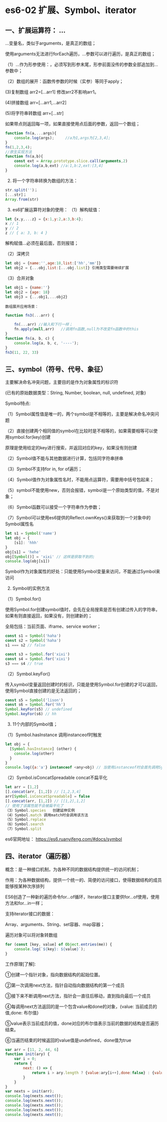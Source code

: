 # es6-02 扩展、Symbol、iterator
## 一、扩展运算符： ...

...变量名，类似于arguments，是真正的数组；

使用arguments无法进行forEach遍历，...参数可以进行遍历，是真正的数组；

（1）...作为形参使用：，必须写到形参末尾，形参前面没传的参数全部追加到...参数中；

（2）数组的展开：函数传参数的时候（实参）等同于apply；

(3)复制数组   arr2=[...arr1]  修改arr2不影响arr1。

(4)拼接数组   arr=[...arr1,...arr2]

(5)将字符串转数组  arr=[...str]

如果带点则返回每一项，如果直接使用点后面的参数，返回一个数组；
```js
function fn(a,...args){
    console.log(args);     //a为1,args为[2,3,4];
}
fn(1,2,3,4);
//原生实现方法
function fn(a,b){
    const ext = Array.prototype.slice.call(arguments,2)
    console.log(a,b,ext) //a:1,b:2,ext:[3,4]
}
```

2. 将一个字符串转换为数组的方法：
```js
str.split('')；
[...str]；
Array.from(str)
```

3. es6扩展运算符对象的使用：
（1）解构赋值：
```js
let {x,y,...z} = {x:1,y:2,a:3,b:4};
x // 1
y // 2
z // { a: 3, b: 4 }
```
解构赋值...必须在最后面，否则报错；

（2）深拷贝
```js
let obj = {name:'',age:18,list:['hh','mm']}
let obj2 = {...obj,list:[...obj.list]} 引用类型需要继续扩展
```

（3）合并对象
```js
let obj1 = {name:''}
let obj2 = {age: 18}
let obj3 = {...obj1,...obj2}
```


    数组展开应用场景：
```js
function fn3(...arr) {

    fn(...arr) //输入和下行一样；
    fn.apply(null,arr)   //调用fn函数,null为不改变fn函数中的this
}
function fn(a, b, c) {
    console.log(a, b, c, '----');
}
fn3(11, 22, 33)
```


## 三、symbol（符号、代号、象征）

主要解决命名冲突问题，主要目的是作为对象属性的标识符

(已有的原始数据类型：String, Number, boolean, null, undefined, 对象)

Symbol特点:

（1）Symbol属性值是唯一的，两个symbol是不相等的，主要是解决命名冲突问题

（2）直接创建两个相同值的symbol在比较时是不相等的，如果需要相等可以使用symbol.for(key)创建

原理是使用给定的key进行搜索，并返回对应的key，如果没有则创建

（2）Symbol值不能与其他数据进行计算，包括同字符串拼串

（3）Symbol不支持for in, for of遍历；

（4）Symbol值作为对象属性名时，不能用点运算符，需要用中括号包起来；

（5）symbol不能使用new，否则会报错，symbol是一个原始类型的值，不是对象；

（6）Symbol函数可以接受一个字符串作为参数；

（7）Symbol可以使用es6提供的Reflect.ownKeys()来获取到一个对象中的Symbol属性名
```js
let s1 = Symbol('name')
let obj = {
    [s1]: 'hhh'
}
obj[s1] = 'hehe'
obj[Symbol()] = 'xixi' // 这样是获取不到的;
console.log(obj[s1])
```


Symbol作为对象属性的好处：只能使用Symbol变量来访问，不能通过Symbol来访问



2. Symbol的实例方法

（1）Symbol.for()

使用Symbol.for创建symbol值时，会先在全局搜索是否有创建过传入的字符串，如果有则直接返回，如果没有，则创建新的；

全局包括：当前页面、iframe、service worker；
```js
const s1 = Symbol('haha')
const s2 = Symbol('haha')
s1 === s2 // false

const s3 = Symbol.for('xixi')
const s4 = Symbol.for('xixi')
s3 === s4 // true
```

（2）Symbol.keyFor()

传入symbol变量返回创建时的标识，只能是使用Symbol.for创建的才可以返回，使用Symbol直接创建的是无法返回的；
```js
const s5 = Symbol('lison')
const s6 = Symbol.for('hh')
Symbol.keyFor(s5) // undefined
Symbol.keyFor(s6) // hh
```

3. 11个内部的Symbol值；

（1）Symbol.hasInstance  调用instanceof时触发
```js
let obj = {
  [Symbol.hasInstance] (other) {
    console.log(other)
  }
}
console.log({a:'a'} instanceof <any>obj) // 当使用instanceof时会首先调用Symbol.hasInstance方法
```

（2）Symbol.isConcatSpreadable    concat不扁平化
```js
let arr = [1,2]
[].concat(arr, [1,2]) // [1,2,3,4]
arr[Symbol.isConcatSpreadable] = false
[].concat(arr, [1,2]) // [[1,2],1,2] 
// 使用了该属性就不会被扁平化了
（3）Symbol.species   创建延伸实例
（4）Symbol.match 调用match时会调用该方法
（5）Symbol.replace
（6）Symbol.search
（7）Symbol.split
```
es6官网地址： https://es6.ruanyifeng.com/#docs/symbol


## 四、iterator（遍历器）    

概念：是一种接口机制，为各种不同的数据结构提供统一的访问机制；

作用：为各种数据结构，提供一个统一的、简便的访问接口，使得数据结构的成员能够按某种次序排列

ES6创造了一种新的遍历命令for...of循环，Iterator接口主要供for...of使用，使用方法和for...in一样；

支持iterator接口的数据：

Array、arguments、String、set容器、map容器；



遍历对象可以将对象转数组

```js
for (const [key, value] of Object.entries(me)) { 
    console.log(`${key}: ${value}`);
}
```



工作原理[了解]:

①创建一个指针对象，指向数据结构的起始位置。

②第一次调用next方法，指针自动指向数据结构的第一个成员

③接下来不断调用next方法，指针会一直往后移动，直到指向最后一个成员

④每调用next方法返回的是一个包含value和done的对象，{value: 当前成员的值,done: 布尔值}

⑤value表示当前成员的值，done对应的布尔值表示当前的数据的结构是否遍历结束。

⑥当遍历结束的时候返回的value值是undefined，done值为true

```js
var arr = [11, 2, 44, 6]
function init(ary) {
    var i = 0;
    return {
        next: () => {
            return i > ary.length ? {value:ary[i++],done:false} : {value:ary[i++],done:true}
        }
    }
}
var nexts = init(arr);
console.log(nexts.next());
console.log(nexts.next());
console.log(nexts.next());
console.log(nexts.next());
console.log(nexts.next());
```
